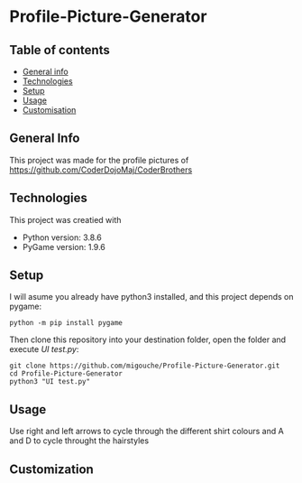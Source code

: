 # Profile-Picture-Generator
## Table of contents
* [General info](#general-info)
* [Technologies](#technologies)
* [Setup](#setup)
* [Usage](#usage)
* [Customisation](#customisation)

## General Info
This project was made for the profile pictures of https://github.com/CoderDojoMaj/CoderBrothers

## Technologies
This project was creatied with
* Python version: 3.8.6
* PyGame version: 1.9.6

## Setup
I will asume you already have python3 installed, and this project depends on pygame:

```python -m pip install pygame```

Then clone this repository into your destination folder, open the folder and execute *UI test.py*:
```
git clone https://github.com/migouche/Profile-Picture-Generator.git
cd Profile-Picture-Generator
python3 "UI test.py"
```

## Usage
Use right and left arrows to cycle through the different shirt colours and A and D to cycle throught the hairstyles

## Customization
